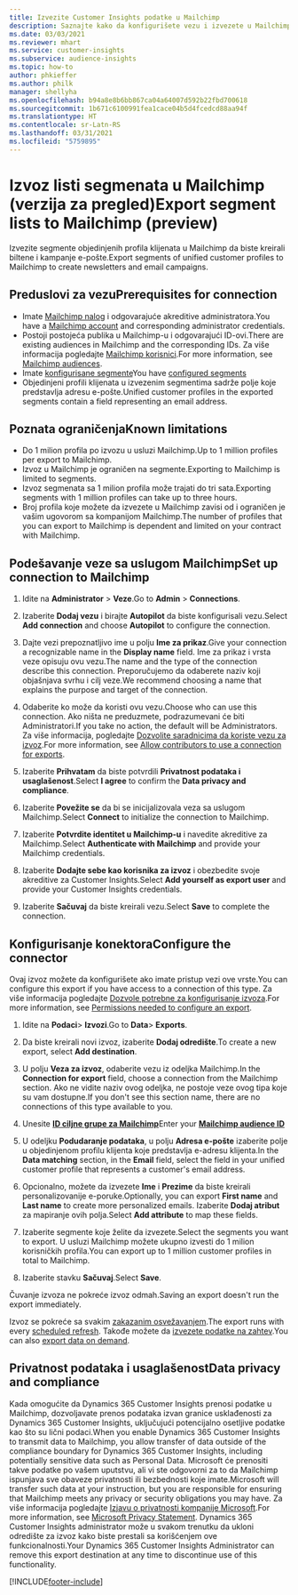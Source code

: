 ```yaml
---
title: Izvezite Customer Insights podatke u Mailchimp
description: Saznajte kako da konfigurišete vezu i izvezete u Mailchimp.
ms.date: 03/03/2021
ms.reviewer: mhart
ms.service: customer-insights
ms.subservice: audience-insights
ms.topic: how-to
author: phkieffer
ms.author: philk
manager: shellyha
ms.openlocfilehash: b94a8e8b6bb867ca04a64007d592b22fbd700618
ms.sourcegitcommit: 1b671c6100991fea1cace04b5d4fcedcd88aa94f
ms.translationtype: HT
ms.contentlocale: sr-Latn-RS
ms.lasthandoff: 03/31/2021
ms.locfileid: "5759895"
---
```

# <a name="export-segment-lists-to-mailchimp-preview"></a><span data-ttu-id="bd7e5-103">Izvoz listi segmenata u Mailchimp (verzija za pregled)</span><span class="sxs-lookup"><span data-stu-id="bd7e5-103">Export segment lists to Mailchimp (preview)</span></span>

<span data-ttu-id="bd7e5-104">Izvezite segmente objedinjenih profila klijenata u Mailchimp da biste kreirali biltene i kampanje e-pošte.</span><span class="sxs-lookup"><span data-stu-id="bd7e5-104">Export segments of unified customer profiles to Mailchimp to create newsletters and email campaigns.</span></span>

## <a name="prerequisites-for-connection"></a><span data-ttu-id="bd7e5-105">Preduslovi za vezu</span><span class="sxs-lookup"><span data-stu-id="bd7e5-105">Prerequisites for connection</span></span>

-   <span data-ttu-id="bd7e5-106">Imate [Mailchimp nalog](https://mailchimp.com/) i odgovarajuće akreditive administratora.</span><span class="sxs-lookup"><span data-stu-id="bd7e5-106">You have a [Mailchimp account](https://mailchimp.com/) and corresponding administrator credentials.</span></span>
-   <span data-ttu-id="bd7e5-107">Postoji postojeća publika u Mailchimp-u i odgovarajući ID-ovi.</span><span class="sxs-lookup"><span data-stu-id="bd7e5-107">There are existing audiences in Mailchimp and the corresponding IDs.</span></span> <span data-ttu-id="bd7e5-108">Za više informacija pogledajte [Mailchimp korisnici](https://mailchimp.com/help/create-audience/).</span><span class="sxs-lookup"><span data-stu-id="bd7e5-108">For more information, see [Mailchimp audiences](https://mailchimp.com/help/create-audience/).</span></span>
-   <span data-ttu-id="bd7e5-109">Imate [konfigurisane segmente](segments.md)</span><span class="sxs-lookup"><span data-stu-id="bd7e5-109">You have [configured segments](segments.md)</span></span>
-   <span data-ttu-id="bd7e5-110">Objedinjeni profili klijenata u izvezenim segmentima sadrže polje koje predstavlja adresu e-pošte.</span><span class="sxs-lookup"><span data-stu-id="bd7e5-110">Unified customer profiles in the exported segments contain a field representing an email address.</span></span>

## <a name="known-limitations"></a><span data-ttu-id="bd7e5-111">Poznata ograničenja</span><span class="sxs-lookup"><span data-stu-id="bd7e5-111">Known limitations</span></span>

- <span data-ttu-id="bd7e5-112">Do 1 milion profila po izvozu u usluzi Mailchimp.</span><span class="sxs-lookup"><span data-stu-id="bd7e5-112">Up to 1 million profiles per export to Mailchimp.</span></span>
- <span data-ttu-id="bd7e5-113">Izvoz u Mailchimp je ograničen na segmente.</span><span class="sxs-lookup"><span data-stu-id="bd7e5-113">Exporting to Mailchimp is limited to segments.</span></span>
- <span data-ttu-id="bd7e5-114">Izvoz segmenata sa 1 milion profila može trajati do tri sata.</span><span class="sxs-lookup"><span data-stu-id="bd7e5-114">Exporting segments with 1 million profiles can take up to three hours.</span></span> 
- <span data-ttu-id="bd7e5-115">Broj profila koje možete da izvezete u Mailchimp zavisi od i ograničen je vašim ugovorom sa kompanijom Mailchimp.</span><span class="sxs-lookup"><span data-stu-id="bd7e5-115">The number of profiles that you can export to Mailchimp is dependent and limited on your contract with Mailchimp.</span></span>

## <a name="set-up-connection-to-mailchimp"></a><span data-ttu-id="bd7e5-116">Podešavanje veze sa uslugom Mailchimp</span><span class="sxs-lookup"><span data-stu-id="bd7e5-116">Set up connection to Mailchimp</span></span>

1. <span data-ttu-id="bd7e5-117">Idite na **Administrator** > **Veze**.</span><span class="sxs-lookup"><span data-stu-id="bd7e5-117">Go to **Admin** > **Connections**.</span></span>

1. <span data-ttu-id="bd7e5-118">Izaberite **Dodaj vezu** i birajte **Autopilot** da biste konfigurisali vezu.</span><span class="sxs-lookup"><span data-stu-id="bd7e5-118">Select **Add connection** and choose **Autopilot** to configure the connection.</span></span>

1. <span data-ttu-id="bd7e5-119">Dajte vezi prepoznatljivo ime u polju **Ime za prikaz**.</span><span class="sxs-lookup"><span data-stu-id="bd7e5-119">Give your connection a recognizable name in the **Display name** field.</span></span> <span data-ttu-id="bd7e5-120">Ime za prikaz i vrsta veze opisuju ovu vezu.</span><span class="sxs-lookup"><span data-stu-id="bd7e5-120">The name and the type of the connection describe this connection.</span></span> <span data-ttu-id="bd7e5-121">Preporučujemo da odaberete naziv koji objašnjava svrhu i cilj veze.</span><span class="sxs-lookup"><span data-stu-id="bd7e5-121">We recommend choosing a name that explains the purpose and target of the connection.</span></span>

1. <span data-ttu-id="bd7e5-122">Odaberite ko može da koristi ovu vezu.</span><span class="sxs-lookup"><span data-stu-id="bd7e5-122">Choose who can use this connection.</span></span> <span data-ttu-id="bd7e5-123">Ako ništa ne preduzmete, podrazumevani će biti Administratori.</span><span class="sxs-lookup"><span data-stu-id="bd7e5-123">If you take no action, the default will be Administrators.</span></span> <span data-ttu-id="bd7e5-124">Za više informacija, pogledajte [Dozvolite saradnicima da koriste vezu za izvoz](connections.md#allow-contributors-to-use-a-connection-for-exports).</span><span class="sxs-lookup"><span data-stu-id="bd7e5-124">For more information, see [Allow contributors to use a connection for exports](connections.md#allow-contributors-to-use-a-connection-for-exports).</span></span>

1. <span data-ttu-id="bd7e5-125">Izaberite **Prihvatam** da biste potvrdili **Privatnost podataka i usaglašenost**.</span><span class="sxs-lookup"><span data-stu-id="bd7e5-125">Select **I agree** to confirm the **Data privacy and compliance**.</span></span>

1. <span data-ttu-id="bd7e5-126">Izaberite **Povežite se** da bi se inicijalizovala veza sa uslugom Mailchimp.</span><span class="sxs-lookup"><span data-stu-id="bd7e5-126">Select **Connect** to initialize the connection to Mailchimp.</span></span>

1. <span data-ttu-id="bd7e5-127">Izaberite **Potvrdite identitet u Mailchimp-u** i navedite akreditive za Mailchimp.</span><span class="sxs-lookup"><span data-stu-id="bd7e5-127">Select **Authenticate with Mailchimp** and provide your Mailchimp credentials.</span></span>

1. <span data-ttu-id="bd7e5-128">Izaberite **Dodajte sebe kao korisnika za izvoz** i obezbedite svoje akreditive za Customer Insights.</span><span class="sxs-lookup"><span data-stu-id="bd7e5-128">Select **Add yourself as export user** and provide your Customer Insights credentials.</span></span>

1. <span data-ttu-id="bd7e5-129">Izaberite **Sačuvaj** da biste kreirali vezu.</span><span class="sxs-lookup"><span data-stu-id="bd7e5-129">Select **Save** to complete the connection.</span></span> 

## <a name="configure-the-connector"></a><span data-ttu-id="bd7e5-130">Konfigurisanje konektora</span><span class="sxs-lookup"><span data-stu-id="bd7e5-130">Configure the connector</span></span>

<span data-ttu-id="bd7e5-131">Ovaj izvoz možete da konfigurišete ako imate pristup vezi ove vrste.</span><span class="sxs-lookup"><span data-stu-id="bd7e5-131">You can configure this export if you have access to a connection of this type.</span></span> <span data-ttu-id="bd7e5-132">Za više informacija pogledajte [Dozvole potrebne za konfigurisanje izvoza](export-destinations.md#set-up-a-new-export).</span><span class="sxs-lookup"><span data-stu-id="bd7e5-132">For more information, see [Permissions needed to configure an export](export-destinations.md#set-up-a-new-export).</span></span>

1. <span data-ttu-id="bd7e5-133">Idite na **Podaci**> **Izvozi**.</span><span class="sxs-lookup"><span data-stu-id="bd7e5-133">Go to **Data**> **Exports**.</span></span>

1. <span data-ttu-id="bd7e5-134">Da biste kreirali novi izvoz, izaberite **Dodaj odredište**.</span><span class="sxs-lookup"><span data-stu-id="bd7e5-134">To create a new export, select **Add destination**.</span></span>

1. <span data-ttu-id="bd7e5-135">U polju **Veza za izvoz**, odaberite vezu iz odeljka Mailchimp.</span><span class="sxs-lookup"><span data-stu-id="bd7e5-135">In the **Connection for export** field, choose a connection from the Mailchimp section.</span></span> <span data-ttu-id="bd7e5-136">Ako ne vidite naziv ovog odeljka, ne postoje veze ovog tipa koje su vam dostupne.</span><span class="sxs-lookup"><span data-stu-id="bd7e5-136">If you don't see this section name, there are no connections of this type available to you.</span></span>

1. <span data-ttu-id="bd7e5-137">Unesite **[ID ciljne grupe za Mailchimp](https://mailchimp.com/help/find-audience-id/)**</span><span class="sxs-lookup"><span data-stu-id="bd7e5-137">Enter your **[Mailchimp audience ID](https://mailchimp.com/help/find-audience-id/)**</span></span>

3. <span data-ttu-id="bd7e5-138">U odeljku **Podudaranje podataka**, u polju **Adresa e-pošte** izaberite polje u objedinjenom profilu klijenta koje predstavlja e-adresu klijenta.</span><span class="sxs-lookup"><span data-stu-id="bd7e5-138">In the **Data matching** section, in the **Email** field, select the field in your unified customer profile that represents a customer's email address.</span></span> 

1. <span data-ttu-id="bd7e5-139">Opcionalno, možete da izvezete **Ime** i **Prezime** da biste kreirali personalizovanije e-poruke.</span><span class="sxs-lookup"><span data-stu-id="bd7e5-139">Optionally, you can export **First name** and **Last name** to create more personalized emails.</span></span> <span data-ttu-id="bd7e5-140">Izaberite **Dodaj atribut** za mapiranje ovih polja.</span><span class="sxs-lookup"><span data-stu-id="bd7e5-140">Select **Add attribute** to map these fields.</span></span>

1. <span data-ttu-id="bd7e5-141">Izaberite segmente koje želite da izvezete.</span><span class="sxs-lookup"><span data-stu-id="bd7e5-141">Select the segments you want to export.</span></span> <span data-ttu-id="bd7e5-142">U usluzi Mailchimp možete ukupno izvesti do 1 milion korisničkih profila.</span><span class="sxs-lookup"><span data-stu-id="bd7e5-142">You can export up to 1 million customer profiles in total to Mailchimp.</span></span>

1. <span data-ttu-id="bd7e5-143">Izaberite stavku **Sačuvaj**.</span><span class="sxs-lookup"><span data-stu-id="bd7e5-143">Select **Save**.</span></span>

<span data-ttu-id="bd7e5-144">Čuvanje izvoza ne pokreće izvoz odmah.</span><span class="sxs-lookup"><span data-stu-id="bd7e5-144">Saving an export doesn't run the export immediately.</span></span>

<span data-ttu-id="bd7e5-145">Izvoz se pokreće sa svakim [zakazanim osvežavanjem](system.md#schedule-tab).</span><span class="sxs-lookup"><span data-stu-id="bd7e5-145">The export runs with every [scheduled refresh](system.md#schedule-tab).</span></span> <span data-ttu-id="bd7e5-146">Takođe možete da [izvezete podatke na zahtev](export-destinations.md#run-exports-on-demand).</span><span class="sxs-lookup"><span data-stu-id="bd7e5-146">You can also [export data on demand](export-destinations.md#run-exports-on-demand).</span></span> 

## <a name="data-privacy-and-compliance"></a><span data-ttu-id="bd7e5-147">Privatnost podataka i usaglašenost</span><span class="sxs-lookup"><span data-stu-id="bd7e5-147">Data privacy and compliance</span></span>

<span data-ttu-id="bd7e5-148">Kada omogućite da Dynamics 365 Customer Insights prenosi podatke u Mailchimp, dozvoljavate prenos podataka izvan granice usklađenosti za Dynamics 365 Customer Insights, uključujući potencijalno osetljive podatke kao što su lični podaci.</span><span class="sxs-lookup"><span data-stu-id="bd7e5-148">When you enable Dynamics 365 Customer Insights to transmit data to Mailchimp, you allow transfer of data outside of the compliance boundary for Dynamics 365 Customer Insights, including potentially sensitive data such as Personal Data.</span></span> <span data-ttu-id="bd7e5-149">Microsoft će prenositi takve podatke po vašem uputstvu, ali vi ste odgovorni za to da Mailchimp ispunjava sve obaveze privatnosti ili bezbednosti koje imate.</span><span class="sxs-lookup"><span data-stu-id="bd7e5-149">Microsoft will transfer such data at your instruction, but you are responsible for ensuring that Mailchimp meets any privacy or security obligations you may have.</span></span> <span data-ttu-id="bd7e5-150">Za više informacija pogledajte [Izjavu o privatnosti kompanije Microsoft](https://go.microsoft.com/fwlink/?linkid=396732).</span><span class="sxs-lookup"><span data-stu-id="bd7e5-150">For more information, see [Microsoft Privacy Statement](https://go.microsoft.com/fwlink/?linkid=396732).</span></span>
<span data-ttu-id="bd7e5-151">Dynamics 365 Customer Insights administrator može u svakom trenutku da ukloni odredište za izvoz kako biste prestali sa korišćenjem ove funkcionalnosti.</span><span class="sxs-lookup"><span data-stu-id="bd7e5-151">Your Dynamics 365 Customer Insights Administrator can remove this export destination at any time to discontinue use of this functionality.</span></span>

[!INCLUDE[footer-include](../includes/footer-banner.md)]
